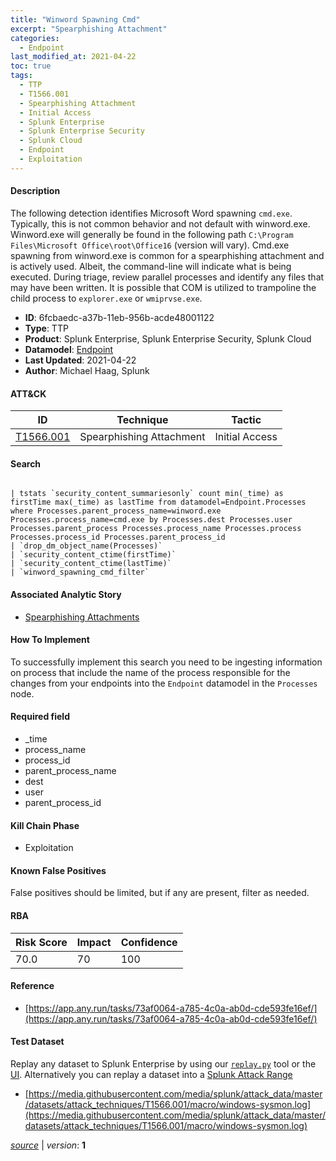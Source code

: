 ```yaml
---
title: "Winword Spawning Cmd"
excerpt: "Spearphishing Attachment"
categories:
  - Endpoint
last_modified_at: 2021-04-22
toc: true
tags:
  - TTP
  - T1566.001
  - Spearphishing Attachment
  - Initial Access
  - Splunk Enterprise
  - Splunk Enterprise Security
  - Splunk Cloud
  - Endpoint
  - Exploitation
---
```




#### Description

The following detection identifies Microsoft Word spawning `cmd.exe`. Typically, this is not common behavior and not default with winword.exe. Winword.exe will generally be found in the following path `C:\Program Files\Microsoft Office\root\Office16` (version will vary). Cmd.exe spawning from winword.exe is common for a spearphishing attachment and is actively used. Albeit, the command-line will indicate what is being executed. During triage, review parallel processes and identify any files that may have been written. It is possible that COM is utilized to trampoline the child process to `explorer.exe` or `wmiprvse.exe`.

- **ID**: 6fcbaedc-a37b-11eb-956b-acde48001122
- **Type**: TTP
- **Product**: Splunk Enterprise, Splunk Enterprise Security, Splunk Cloud
- **Datamodel**: [Endpoint](https://docs.splunk.com/Documentation/CIM/latest/User/Endpoint)
- **Last Updated**: 2021-04-22
- **Author**: Michael Haag, Splunk


#### ATT&CK

| ID          | Technique   | Tactic       |
| ----------- | ----------- |--------------|
| [T1566.001](https://attack.mitre.org/techniques/T1566/001/) | Spearphishing Attachment | Initial Access |


#### Search

```

| tstats `security_content_summariesonly` count min(_time) as firstTime max(_time) as lastTime from datamodel=Endpoint.Processes where Processes.parent_process_name=winword.exe Processes.process_name=cmd.exe by Processes.dest Processes.user Processes.parent_process Processes.process_name Processes.process Processes.process_id Processes.parent_process_id 
| `drop_dm_object_name(Processes)` 
| `security_content_ctime(firstTime)` 
| `security_content_ctime(lastTime)` 
| `winword_spawning_cmd_filter`
```

#### Associated Analytic Story
* [Spearphishing Attachments](/stories/spearphishing_attachments)


#### How To Implement
To successfully implement this search you need to be ingesting information on process that include the name of the process responsible for the changes from your endpoints into the `Endpoint` datamodel in the `Processes` node.

#### Required field
* _time
* process_name
* process_id
* parent_process_name
* dest
* user
* parent_process_id


#### Kill Chain Phase
* Exploitation


#### Known False Positives
False positives should be limited, but if any are present, filter as needed.



#### RBA

| Risk Score  | Impact      | Confidence   |
| ----------- | ----------- |--------------|
| 70.0 | 70 | 100 |



#### Reference

* [https://app.any.run/tasks/73af0064-a785-4c0a-ab0d-cde593fe16ef/](https://app.any.run/tasks/73af0064-a785-4c0a-ab0d-cde593fe16ef/)



#### Test Dataset
Replay any dataset to Splunk Enterprise by using our [`replay.py`](https://github.com/splunk/attack_data#using-replaypy) tool or the [UI](https://github.com/splunk/attack_data#using-ui).
Alternatively you can replay a dataset into a [Splunk Attack Range](https://github.com/splunk/attack_range#replay-dumps-into-attack-range-splunk-server)

* [https://media.githubusercontent.com/media/splunk/attack_data/master/datasets/attack_techniques/T1566.001/macro/windows-sysmon.log](https://media.githubusercontent.com/media/splunk/attack_data/master/datasets/attack_techniques/T1566.001/macro/windows-sysmon.log)


[_source_](https://github.com/splunk/security_content/tree/develop/detections/endpoint/winword_spawning_cmd.yml) | _version_: **1**
